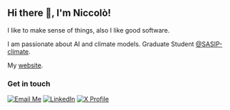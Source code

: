
## Hi there 👋, I'm Niccolò!

I like to make sense of things, also I like good software.

I am passionate about AI and climate models. Graduate Student [@SASIP-climate](https://sasip-climate.github.io).

My [website](https://niccolozanotti.com).

### Get in touch 

[![Email Me](https://img.shields.io/badge/Email%20Me-orange?style=flat-square)](mailto:niccolo.zanotti@protonmail.com?body=Dear%20Niccolò%2C%0A&bcc=niccolo.zanotti@icloud.com)
[![LinkedIn](https://img.shields.io/badge/-LinkedIn-0077B5?style=flat-square&logo=linkedin&logoColor=white)](https://www.linkedin.com/in/niccolo-zanotti/)
[![X Profile](https://img.shields.io/badge/-1DA1F2?style=social&logo=x&logoColor=black)](https://x.com/niccolozanotti)
